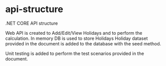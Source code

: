 # api-structure
.NET CORE API structure 

Web API is created to Add/Edit/View Holidays and to perform the calculation.
In memory DB is used to store Holidays
Holiday dataset provided in the document is added to the database with the seed method.

Unit testing is added to perform the test scenarios provided in the document.

